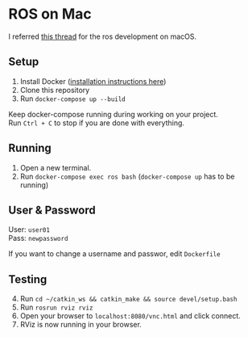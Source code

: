 # ROS on Mac
I referred [this thread](https://gist.github.com/vfdev-5/b7685371071036cb739f23b3794b5b83?permalink_comment_id=3533817#gistcomment-3533817)
for the ros development on macOS.

## Setup
1. Install Docker ([installation instructions here](https://docs.docker.com/docker-for-mac/install/))
2. Clone this repository
3. Run `docker-compose up --build`

Keep docker-compose running during working on your project.  
Run `Ctrl + C` to stop if you are done with everything.

## Running
1. Open a new terminal.  
2. Run `docker-compose exec ros bash` (`docker-compose up` has to be running)

## User & Password
User: `user01`  
Pass: `newpassword`  

If you want to change a username and passwor, edit `Dockerfile`  

## Testing
4. Run `cd ~/catkin_ws && catkin_make && source devel/setup.bash`
5. Run `rosrun rviz rviz`
6. Open your browser to `localhost:8080/vnc.html` and click connect.
7. RViz is now running in your browser.
